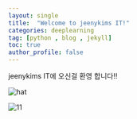 ```yaml
---
layout: single
title:  "Welcome to jeenykims IT!"
categories: deeplearning
tag: [python , blog , jekyll]
toc: true
author_profile: false
---
```


jeenykims IT에 오신걸 환영 합니다!!

![hat]({{site.url}}/images/2024-2-15-first/hat.jpg)

![11]({{site.url}}/images/2024-2-15-first/11-1708182952526-1.jpg)
